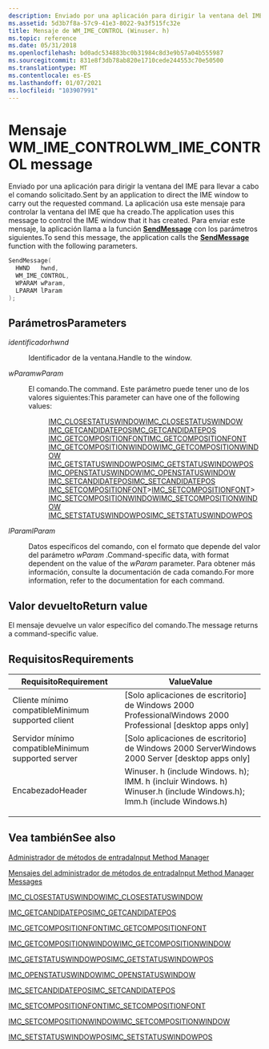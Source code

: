 ```yaml
---
description: Enviado por una aplicación para dirigir la ventana del IME para llevar a cabo el comando solicitado.
ms.assetid: 5d3b7f8a-57c9-41e3-8022-9a3f515fc32e
title: Mensaje de WM_IME_CONTROL (Winuser. h)
ms.topic: reference
ms.date: 05/31/2018
ms.openlocfilehash: bd0adc534883bc0b31984c8d3e9b57a04b555987
ms.sourcegitcommit: 831e8f3db78ab820e1710cede244553c70e50500
ms.translationtype: MT
ms.contentlocale: es-ES
ms.lasthandoff: 01/07/2021
ms.locfileid: "103907991"
---
```

# <a name="wm_ime_control-message"></a><span data-ttu-id="e1697-103">Mensaje WM_IME_CONTROL</span><span class="sxs-lookup"><span data-stu-id="e1697-103">WM_IME_CONTROL message</span></span>

<span data-ttu-id="e1697-104">Enviado por una aplicación para dirigir la ventana del IME para llevar a cabo el comando solicitado.</span><span class="sxs-lookup"><span data-stu-id="e1697-104">Sent by an application to direct the IME window to carry out the requested command.</span></span> <span data-ttu-id="e1697-105">La aplicación usa este mensaje para controlar la ventana del IME que ha creado.</span><span class="sxs-lookup"><span data-stu-id="e1697-105">The application uses this message to control the IME window that it has created.</span></span> <span data-ttu-id="e1697-106">Para enviar este mensaje, la aplicación llama a la función [**SendMessage**](/windows/win32/api/winuser/nf-winuser-sendmessage) con los parámetros siguientes.</span><span class="sxs-lookup"><span data-stu-id="e1697-106">To send this message, the application calls the [**SendMessage**](/windows/win32/api/winuser/nf-winuser-sendmessage) function with the following parameters.</span></span>


```C++
SendMessage(
  HWND   hwnd,
  WM_IME_CONTROL, 
  WPARAM wParam,
  LPARAM lParam             
);
```



## <a name="parameters"></a><span data-ttu-id="e1697-107">Parámetros</span><span class="sxs-lookup"><span data-stu-id="e1697-107">Parameters</span></span>

<dl> <dt>

<span data-ttu-id="e1697-108">*identificador*</span><span class="sxs-lookup"><span data-stu-id="e1697-108">*hwnd*</span></span> 
</dt> <dd>

<span data-ttu-id="e1697-109">Identificador de la ventana.</span><span class="sxs-lookup"><span data-stu-id="e1697-109">Handle to the window.</span></span>

</dd> <dt>

<span data-ttu-id="e1697-110">*wParam*</span><span class="sxs-lookup"><span data-stu-id="e1697-110">*wParam*</span></span> 
</dt> <dd>

<span data-ttu-id="e1697-111">El comando.</span><span class="sxs-lookup"><span data-stu-id="e1697-111">The command.</span></span> <span data-ttu-id="e1697-112">Este parámetro puede tener uno de los valores siguientes:</span><span class="sxs-lookup"><span data-stu-id="e1697-112">This parameter can have one of the following values:</span></span>

<dl>
<dd><span data-ttu-id="e1697-113"><a href="imc-closestatuswindow.md">IMC_CLOSESTATUSWINDOW</a></span><span class="sxs-lookup"><span data-stu-id="e1697-113"><a href="imc-closestatuswindow.md">IMC_CLOSESTATUSWINDOW</a></span></span></dd> 
<dd><span data-ttu-id="e1697-114"><a href="imc-getcandidatepos.md">IMC_GETCANDIDATEPOS</a></span><span class="sxs-lookup"><span data-stu-id="e1697-114"><a href="imc-getcandidatepos.md">IMC_GETCANDIDATEPOS</a></span></span></dd> 
<dd><span data-ttu-id="e1697-115"><a href="imc-getcompositionfont.md">IMC_GETCOMPOSITIONFONT</a></span><span class="sxs-lookup"><span data-stu-id="e1697-115"><a href="imc-getcompositionfont.md">IMC_GETCOMPOSITIONFONT</a></span></span></dd> 
<dd><span data-ttu-id="e1697-116"><a href="imc-getcompositionwindow.md">IMC_GETCOMPOSITIONWINDOW</a></span><span class="sxs-lookup"><span data-stu-id="e1697-116"><a href="imc-getcompositionwindow.md">IMC_GETCOMPOSITIONWINDOW</a></span></span></dd> 
<dd><span data-ttu-id="e1697-117"><a href="imc-getstatuswindowpos.md">IMC_GETSTATUSWINDOWPOS</a></span><span class="sxs-lookup"><span data-stu-id="e1697-117"><a href="imc-getstatuswindowpos.md">IMC_GETSTATUSWINDOWPOS</a></span></span></dd> 
<dd><span data-ttu-id="e1697-118"><a href="imc-openstatuswindow.md">IMC_OPENSTATUSWINDOW</a></span><span class="sxs-lookup"><span data-stu-id="e1697-118"><a href="imc-openstatuswindow.md">IMC_OPENSTATUSWINDOW</a></span></span></dd> 
<dd><span data-ttu-id="e1697-119"><a href="imc-setcandidatepos.md">IMC_SETCANDIDATEPOS</a></span><span class="sxs-lookup"><span data-stu-id="e1697-119"><a href="imc-setcandidatepos.md">IMC_SETCANDIDATEPOS</a></span></span></dd> 
<dd><span data-ttu-id="e1697-120"><a href="imc-setcompositionfont.md">IMC_SETCOMPOSITIONFONT</a>></span><span class="sxs-lookup"><span data-stu-id="e1697-120"><a href="imc-setcompositionfont.md">IMC_SETCOMPOSITIONFONT</a>></span></span></dd> 
<dd><span data-ttu-id="e1697-121"><a href="imc-setcompositionwindow.md">IMC_SETCOMPOSITIONWINDOW</a></span><span class="sxs-lookup"><span data-stu-id="e1697-121"><a href="imc-setcompositionwindow.md">IMC_SETCOMPOSITIONWINDOW</a></span></span></dd> 
<dd><span data-ttu-id="e1697-122"><a href="imc-setstatuswindowpos.md">IMC_SETSTATUSWINDOWPOS</a></span><span class="sxs-lookup"><span data-stu-id="e1697-122"><a href="imc-setstatuswindowpos.md">IMC_SETSTATUSWINDOWPOS</a></span></span></dd> 
</dl>
</dd>

<dt>

<span data-ttu-id="e1697-123">*lParam*</span><span class="sxs-lookup"><span data-stu-id="e1697-123">*lParam*</span></span> 
</dt> <dd>

<span data-ttu-id="e1697-124">Datos específicos del comando, con el formato que depende del valor del parámetro *wParam* .</span><span class="sxs-lookup"><span data-stu-id="e1697-124">Command-specific data, with format dependent on the value of the *wParam* parameter.</span></span> <span data-ttu-id="e1697-125">Para obtener más información, consulte la documentación de cada comando.</span><span class="sxs-lookup"><span data-stu-id="e1697-125">For more information, refer to the documentation for each command.</span></span>

</dd> </dl>

## <a name="return-value"></a><span data-ttu-id="e1697-126">Valor devuelto</span><span class="sxs-lookup"><span data-stu-id="e1697-126">Return value</span></span>

<span data-ttu-id="e1697-127">El mensaje devuelve un valor específico del comando.</span><span class="sxs-lookup"><span data-stu-id="e1697-127">The message returns a command-specific value.</span></span>

## <a name="requirements"></a><span data-ttu-id="e1697-128">Requisitos</span><span class="sxs-lookup"><span data-stu-id="e1697-128">Requirements</span></span>



| <span data-ttu-id="e1697-129">Requisito</span><span class="sxs-lookup"><span data-stu-id="e1697-129">Requirement</span></span> | <span data-ttu-id="e1697-130">Value</span><span class="sxs-lookup"><span data-stu-id="e1697-130">Value</span></span> |
|-------------------------------------|-------------------------------------------------------------------------------------------------------------------------------------------------------------------------------------------|
| <span data-ttu-id="e1697-131">Cliente mínimo compatible</span><span class="sxs-lookup"><span data-stu-id="e1697-131">Minimum supported client</span></span><br/> | <span data-ttu-id="e1697-132">\[Solo aplicaciones de escritorio\] de Windows 2000 Professional</span><span class="sxs-lookup"><span data-stu-id="e1697-132">Windows 2000 Professional \[desktop apps only\]</span></span><br/>                                                                                                                                |
| <span data-ttu-id="e1697-133">Servidor mínimo compatible</span><span class="sxs-lookup"><span data-stu-id="e1697-133">Minimum supported server</span></span><br/> | <span data-ttu-id="e1697-134">\[Solo aplicaciones de escritorio\] de Windows 2000 Server</span><span class="sxs-lookup"><span data-stu-id="e1697-134">Windows 2000 Server \[desktop apps only\]</span></span><br/>                                                                                                                                      |
| <span data-ttu-id="e1697-135">Encabezado</span><span class="sxs-lookup"><span data-stu-id="e1697-135">Header</span></span><br/>                   | <dl> <span data-ttu-id="e1697-136"><dt>Winuser. h (include Windows. h); </dt> <dt>IMM. h (incluir Windows. h)</dt></span><span class="sxs-lookup"><span data-stu-id="e1697-136"><dt>Winuser.h (include Windows.h); </dt> <dt>Imm.h (include Windows.h)</dt></span></span> </dl> |



## <a name="see-also"></a><span data-ttu-id="e1697-137">Vea también</span><span class="sxs-lookup"><span data-stu-id="e1697-137">See also</span></span>

<dl> <dt>

[<span data-ttu-id="e1697-138">Administrador de métodos de entrada</span><span class="sxs-lookup"><span data-stu-id="e1697-138">Input Method Manager</span></span>](input-method-manager.md)
</dt> <dt>

[<span data-ttu-id="e1697-139">Mensajes del administrador de métodos de entrada</span><span class="sxs-lookup"><span data-stu-id="e1697-139">Input Method Manager Messages</span></span>](input-method-manager-messages.md)
</dt> <dt>

[<span data-ttu-id="e1697-140">IMC_CLOSESTATUSWINDOW</span><span class="sxs-lookup"><span data-stu-id="e1697-140">IMC_CLOSESTATUSWINDOW</span></span>](imc-closestatuswindow.md)
</dt> <dt>

[<span data-ttu-id="e1697-141">IMC_GETCANDIDATEPOS</span><span class="sxs-lookup"><span data-stu-id="e1697-141">IMC_GETCANDIDATEPOS</span></span>](imc-getcandidatepos.md)
</dt> <dt>

[<span data-ttu-id="e1697-142">IMC_GETCOMPOSITIONFONT</span><span class="sxs-lookup"><span data-stu-id="e1697-142">IMC_GETCOMPOSITIONFONT</span></span>](imc-getcompositionfont.md)
</dt> <dt>

[<span data-ttu-id="e1697-143">IMC_GETCOMPOSITIONWINDOW</span><span class="sxs-lookup"><span data-stu-id="e1697-143">IMC_GETCOMPOSITIONWINDOW</span></span>](imc-getcompositionwindow.md)
</dt> <dt>

[<span data-ttu-id="e1697-144">IMC_GETSTATUSWINDOWPOS</span><span class="sxs-lookup"><span data-stu-id="e1697-144">IMC_GETSTATUSWINDOWPOS</span></span>](imc-getstatuswindowpos.md)
</dt> <dt>

[<span data-ttu-id="e1697-145">IMC_OPENSTATUSWINDOW</span><span class="sxs-lookup"><span data-stu-id="e1697-145">IMC_OPENSTATUSWINDOW</span></span>](imc-openstatuswindow.md)
</dt> <dt>

[<span data-ttu-id="e1697-146">IMC_SETCANDIDATEPOS</span><span class="sxs-lookup"><span data-stu-id="e1697-146">IMC_SETCANDIDATEPOS</span></span>](imc-setcandidatepos.md)
</dt> <dt>

[<span data-ttu-id="e1697-147">IMC_SETCOMPOSITIONFONT</span><span class="sxs-lookup"><span data-stu-id="e1697-147">IMC_SETCOMPOSITIONFONT</span></span>](imc-setcompositionfont.md)
</dt> <dt>

[<span data-ttu-id="e1697-148">IMC_SETCOMPOSITIONWINDOW</span><span class="sxs-lookup"><span data-stu-id="e1697-148">IMC_SETCOMPOSITIONWINDOW</span></span>](imc-setcompositionwindow.md)
</dt> <dt>

[<span data-ttu-id="e1697-149">IMC_SETSTATUSWINDOWPOS</span><span class="sxs-lookup"><span data-stu-id="e1697-149">IMC_SETSTATUSWINDOWPOS</span></span>](imc-setstatuswindowpos.md)
</dt> </dl>

 

 
